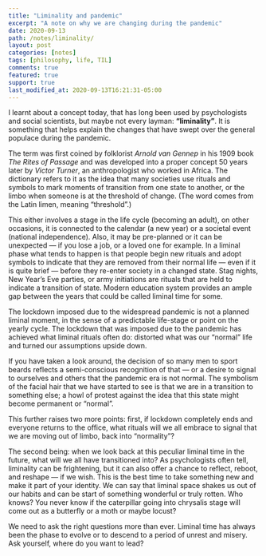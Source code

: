 ```yaml
---
title: "Liminality and pandemic"
excerpt: "A note on why we are changing during the pandemic"
date: 2020-09-13
path: /notes/liminality/
layout: post
categories: [notes]
tags: [philosophy, life, TIL]
comments: true
featured: true
support: true
last_modified_at: 2020-09-13T16:21:31-05:00
---
```


I learnt about a concept today, that has long been used by psychologists and social scientists, but maybe not every layman: **“liminality”**. It is something that helps explain the changes that have swept over the general populace during the pandemic.

The term was first coined by folklorist _Arnold van Gennep_ in his 1909 book _The Rites of Passage_ and was developed into a proper concept 50 years later by _Victor Turner_, an anthropologist who worked in Africa. The dictionary refers to it as the idea that many societies use rituals and symbols to mark moments of transition from one state to another, or the limbo when someone is at the threshold of change. (The word comes from the Latin limen, meaning “threshold”.)

This either involves a stage in the life cycle (becoming an adult), on other occasions, it is connected to the calendar (a new year) or a societal event (national independence). Also, it may be pre-planned or it can be unexpected — if you lose a job, or a loved one for example. In a liminal phase what tends to happen is that people begin new rituals and adopt symbols to indicate that they are removed from their normal life — even if it is quite brief — before they re-enter society in a changed state. Stag nights, New Year’s Eve parties, or army initiations are rituals that are held to indicate a transition of state. Modern education system provides an ample gap between the years that could be called liminal time for some.

The lockdown imposed due to the widespread pandemic is not a planned liminal moment, in the sense of a predictable life-stage or point on the yearly cycle. The lockdown that was imposed due to the pandemic has achieved what liminal rituals often do: distorted what was our “normal” life and turned our assumptions upside down.

If you have taken a look around, the decision of so many men to sport beards reflects a semi-conscious recognition of that — or a desire to signal to ourselves and others that the pandemic era is not normal. The symbolism of the facial hair that we have started to see is that we are in a transition to something else; a howl of protest against the idea that this state might become permanent or “normal”.

This further raises two more points: first, if lockdown completely ends and everyone returns to the office, what rituals will we all embrace to signal that we are moving out of limbo, back into “normality”?

The second being: when we look back at this peculiar liminal time in the future, what will we all have transitioned into? As psychologists often tell, liminality can be frightening, but it can also offer a chance to reflect, reboot, and reshape — if we wish. This is the best time to take something new and make it part of your identity. We can say that liminal space shakes us out of our habits and can be start of something wonderful or truly rotten. Who knows? You never know if the caterpillar going into chrysalis stage will come out as a butterfly or a moth or maybe locust?

We need to ask the right questions more than ever. Liminal time has always been the phase to evolve or to descend to a period of unrest and misery. Ask yourself, where do you want to lead?